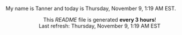 My name is Tanner and today is Thursday, November 9, 1:19 AM EST.

<p align="center">This <i>README</i> file is generated <b>every 3 hours</b>!</br>Last refresh: Thursday, November 9, 1:19 AM EST<br /></p>
